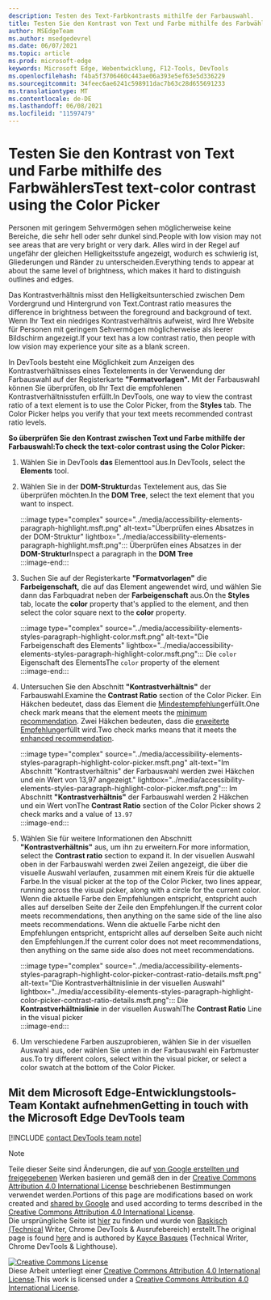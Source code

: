 ```yaml
---
description: Testen des Text-Farbkontrasts mithilfe der Farbauswahl.
title: Testen Sie den Kontrast von Text und Farbe mithilfe des Farbwählers
author: MSEdgeTeam
ms.author: msedgedevrel
ms.date: 06/07/2021
ms.topic: article
ms.prod: microsoft-edge
keywords: Microsoft Edge, Webentwicklung, F12-Tools, DevTools
ms.openlocfilehash: f4ba5f3706460c443ae06a393e5ef63e5d336229
ms.sourcegitcommit: 34feec6ae6241c598911dac7b63c28d655691233
ms.translationtype: MT
ms.contentlocale: de-DE
ms.lasthandoff: 06/08/2021
ms.locfileid: "11597479"
---
```

<!-- this article was created on 05/11/2021 by moving a section out from the "Accessibility reference" article (reference.md) -->
<!-- Copyright Kayce Basques 

   Licensed under the Apache License, Version 2.0 (the "License");
   you may not use this file except in compliance with the License.
   You may obtain a copy of the License at

       https://www.apache.org/licenses/LICENSE-2.0

   Unless required by applicable law or agreed to in writing, software
   distributed under the License is distributed on an "AS IS" BASIS,
   WITHOUT WARRANTIES OR CONDITIONS OF ANY KIND, either express or implied.
   See the License for the specific language governing permissions and
   limitations under the License.  -->  
# <a name="test-text-color-contrast-using-the-color-picker"></a><span data-ttu-id="35d92-104">Testen Sie den Kontrast von Text und Farbe mithilfe des Farbwählers</span><span class="sxs-lookup"><span data-stu-id="35d92-104">Test text-color contrast using the Color Picker</span></span>

<span data-ttu-id="35d92-105">Personen mit geringem Sehvermögen sehen möglicherweise keine Bereiche, die sehr hell oder sehr dunkel sind.</span><span class="sxs-lookup"><span data-stu-id="35d92-105">People with low vision may not see areas that are very bright or very dark.</span></span>  <span data-ttu-id="35d92-106">Alles wird in der Regel auf ungefähr der gleichen Helligkeitsstufe angezeigt, wodurch es schwierig ist, Gliederungen und Ränder zu unterscheiden.</span><span class="sxs-lookup"><span data-stu-id="35d92-106">Everything tends to appear at about the same level of brightness, which makes it hard to distinguish outlines and edges.</span></span>  

<span data-ttu-id="35d92-107">Das Kontrastverhältnis misst den Helligkeitsunterschied zwischen Dem Vordergrund und Hintergrund von Text.</span><span class="sxs-lookup"><span data-stu-id="35d92-107">Contrast ratio measures the difference in brightness between the foreground and background of text.</span></span>  <span data-ttu-id="35d92-108">Wenn Ihr Text ein niedriges Kontrastverhältnis aufweist, wird Ihre Website für Personen mit geringem Sehvermögen möglicherweise als leerer Bildschirm angezeigt.</span><span class="sxs-lookup"><span data-stu-id="35d92-108">If your text has a low contrast ratio, then people with low vision may experience your site as a blank screen.</span></span>  

<span data-ttu-id="35d92-109">In DevTools besteht eine Möglichkeit zum Anzeigen des Kontrastverhältnisses eines Textelements in der Verwendung der Farbauswahl auf der Registerkarte **"Formatvorlagen".**  Mit der Farbauswahl können Sie überprüfen, ob Ihr Text die empfohlenen Kontrastverhältnisstufen erfüllt.</span><span class="sxs-lookup"><span data-stu-id="35d92-109">In DevTools, one way to view the contrast ratio of a text element is to use the Color Picker, from the **Styles** tab.  The Color Picker helps you verify that your text meets recommended contrast ratio levels.</span></span>

**<span data-ttu-id="35d92-110">So überprüfen Sie den Kontrast zwischen Text und Farbe mithilfe der Farbauswahl:</span><span class="sxs-lookup"><span data-stu-id="35d92-110">To check the text-color contrast using the Color Picker:</span></span>**

1.  <span data-ttu-id="35d92-111">Wählen Sie in DevTools **das** Elementtool aus.</span><span class="sxs-lookup"><span data-stu-id="35d92-111">In DevTools, select the **Elements** tool.</span></span>  
1.  <span data-ttu-id="35d92-112">Wählen Sie in der **DOM-Struktur**das Textelement aus, das Sie überprüfen möchten.</span><span class="sxs-lookup"><span data-stu-id="35d92-112">In the **DOM Tree**, select the text element that you want to inspect.</span></span>  
    
    :::image type="complex" source="../media/accessibility-elements-paragraph-highlight.msft.png" alt-text="Überprüfen eines Absatzes in der DOM-Struktur" lightbox="../media/accessibility-elements-paragraph-highlight.msft.png":::
       <span data-ttu-id="35d92-114">Überprüfen eines Absatzes in der **DOM-Struktur**</span><span class="sxs-lookup"><span data-stu-id="35d92-114">Inspect a paragraph in the **DOM Tree**</span></span>  
    :::image-end:::  
    
1.  <span data-ttu-id="35d92-115">Suchen Sie auf der Registerkarte **"Formatvorlagen"** die **Farbeigenschaft,** die auf das Element angewendet wird, und wählen Sie dann das Farbquadrat neben der **Farbeigenschaft** aus.</span><span class="sxs-lookup"><span data-stu-id="35d92-115">On the **Styles** tab, locate the **color** property that's applied to the element, and then select the color square next to the **color** property.</span></span>
    
    :::image type="complex" source="../media/accessibility-elements-styles-paragraph-highlight-color.msft.png" alt-text="Die Farbeigenschaft des Elements" lightbox="../media/accessibility-elements-styles-paragraph-highlight-color.msft.png":::
       <span data-ttu-id="35d92-117">Die `color` Eigenschaft des Elements</span><span class="sxs-lookup"><span data-stu-id="35d92-117">The `color` property of the element</span></span>  
    :::image-end:::  
    
1.  <span data-ttu-id="35d92-118">Untersuchen Sie den Abschnitt **"Kontrastverhältnis"** der Farbauswahl.</span><span class="sxs-lookup"><span data-stu-id="35d92-118">Examine the **Contrast Ratio** section of the Color Picker.</span></span>  <span data-ttu-id="35d92-119">Ein Häkchen bedeutet, dass das Element die [Mindestempfehlung][W3CContrastMinimum]erfüllt.</span><span class="sxs-lookup"><span data-stu-id="35d92-119">One check mark means that the element meets the [minimum recommendation][W3CContrastMinimum].</span></span>  <span data-ttu-id="35d92-120">Zwei Häkchen bedeuten, dass die [erweiterte Empfehlung][W3CContrastEnhanced]erfüllt wird.</span><span class="sxs-lookup"><span data-stu-id="35d92-120">Two check marks means that it meets the [enhanced recommendation][W3CContrastEnhanced].</span></span>  
    
    :::image type="complex" source="../media/accessibility-elements-styles-paragraph-highlight-color-picker.msft.png" alt-text="Im Abschnitt "Kontrastverhältnis" der Farbauswahl werden zwei Häkchen und ein Wert von 13,97 angezeigt." lightbox="../media/accessibility-elements-styles-paragraph-highlight-color-picker.msft.png":::
       <span data-ttu-id="35d92-122">Im Abschnitt **"Kontrastverhältnis"** der Farbauswahl werden 2 Häkchen und ein Wert von</span><span class="sxs-lookup"><span data-stu-id="35d92-122">The **Contrast Ratio** section of the Color Picker shows 2 check marks and a value of</span></span> `13.97`  
    :::image-end:::  
    
1.  <span data-ttu-id="35d92-123">Wählen Sie für weitere Informationen den Abschnitt **"Kontrastverhältnis"** aus, um ihn zu erweitern.</span><span class="sxs-lookup"><span data-stu-id="35d92-123">For more information, select the **Contrast ratio** section to expand it.</span></span>  <span data-ttu-id="35d92-124">In der visuellen Auswahl oben in der Farbauswahl werden zwei Zeilen angezeigt, die über die visuelle Auswahl verlaufen, zusammen mit einem Kreis für die aktuelle Farbe.</span><span class="sxs-lookup"><span data-stu-id="35d92-124">In the visual picker at the top of the Color Picker, two lines appear, running across the visual picker, along with a circle for the current color.</span></span>  <span data-ttu-id="35d92-125">Wenn die aktuelle Farbe den Empfehlungen entspricht, entspricht auch alles auf derselben Seite der Zeile den Empfehlungen.</span><span class="sxs-lookup"><span data-stu-id="35d92-125">If the current color meets recommendations, then anything on the same side of the line also meets recommendations.</span></span>  <span data-ttu-id="35d92-126">Wenn die aktuelle Farbe nicht den Empfehlungen entspricht, entspricht alles auf derselben Seite auch nicht den Empfehlungen.</span><span class="sxs-lookup"><span data-stu-id="35d92-126">If the current color does not meet recommendations, then anything on the same side also does not meet recommendations.</span></span>  

    :::image type="complex" source="../media/accessibility-elements-styles-paragraph-highlight-color-picker-contrast-ratio-details.msft.png" alt-text="Die Kontrastverhältnislinie in der visuellen Auswahl" lightbox="../media/accessibility-elements-styles-paragraph-highlight-color-picker-contrast-ratio-details.msft.png":::
       <span data-ttu-id="35d92-128">Die **Kontrastverhältnislinie** in der visuellen Auswahl</span><span class="sxs-lookup"><span data-stu-id="35d92-128">The **Contrast Ratio** Line in the visual picker</span></span>  
    :::image-end:::  

1. <span data-ttu-id="35d92-129">Um verschiedene Farben auszuprobieren, wählen Sie in der visuellen Auswahl aus, oder wählen Sie unten in der Farbauswahl ein Farbmuster aus.</span><span class="sxs-lookup"><span data-stu-id="35d92-129">To try different colors, select within the visual picker, or select a color swatch at the bottom of the Color Picker.</span></span>
    

## <a name="getting-in-touch-with-the-microsoft-edge-devtools-team"></a><span data-ttu-id="35d92-130">Mit dem Microsoft Edge-Entwicklungstools-Team Kontakt aufnehmen</span><span class="sxs-lookup"><span data-stu-id="35d92-130">Getting in touch with the Microsoft Edge DevTools team</span></span>  

[!INCLUDE [contact DevTools team note](../includes/contact-devtools-team-note.md)]  


> [!NOTE]
> <span data-ttu-id="35d92-131">Teile dieser Seite sind Änderungen, die auf [von Google erstellten und freigegebenen][GoogleSitePolicies] Werken basieren und gemäß den in der [Creative Commons Attribution 4.0 International License][CCA4IL] beschriebenen Bestimmungen verwendet werden.</span><span class="sxs-lookup"><span data-stu-id="35d92-131">Portions of this page are modifications based on work created and [shared by Google][GoogleSitePolicies] and used according to terms described in the [Creative Commons Attribution 4.0 International License][CCA4IL].</span></span>  
> <span data-ttu-id="35d92-132">Die ursprüngliche Seite ist [hier](https://developers.google.com/web/tools/chrome-devtools/accessibility/reference) zu finden und wurde von [Baskisch (Technical][KayceBasques] Writer, Chrome DevTools \& Ausrufebereich\) erstellt.</span><span class="sxs-lookup"><span data-stu-id="35d92-132">The original page is found [here](https://developers.google.com/web/tools/chrome-devtools/accessibility/reference) and is authored by [Kayce Basques][KayceBasques] \(Technical Writer, Chrome DevTools \& Lighthouse\).</span></span>  

[![Creative Commons License][CCby4Image]][CCA4IL]  
<span data-ttu-id="35d92-134">Diese Arbeit unterliegt einer [Creative Commons Attribution 4.0 International License][CCA4IL].</span><span class="sxs-lookup"><span data-stu-id="35d92-134">This work is licensed under a [Creative Commons Attribution 4.0 International License][CCA4IL].</span></span>  


<!-- links -->  
[W3CContrastEnhanced]: https://www.w3.org/WAI/WCAG21/quickref/#contrast-enhanced "Aaa-| der Kontrastebene (verbessert) W3c"  
[W3CContrastMinimum]: https://www.w3.org/WAI/WCAG21/quickref/#contrast-minimum "Kontrast (Minimum) Level AA | W3c"  
[CCA4IL]: https://creativecommons.org/licenses/by/4.0  
[CCby4Image]: https://i.creativecommons.org/l/by/4.0/88x31.png  
[GoogleSitePolicies]: https://developers.google.com/terms/site-policies  
[KayceBasques]: https://developers.google.com/web/resources/contributors/kaycebasques  
